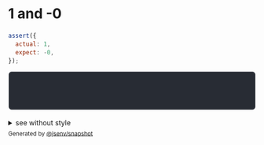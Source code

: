 # 1 and -0

```js
assert({
  actual: 1,
  expect: -0,
});
```

![img](throw.svg)

<details>
  <summary>see without style</summary>

```console
AssertionError: actual and expect are different

actual:  1
expect: -0
```

</details>


<sub>
  Generated by <a href="https://github.com/jsenv/core/tree/main/packages/independent/snapshot">@jsenv/snapshot</a>
</sub>